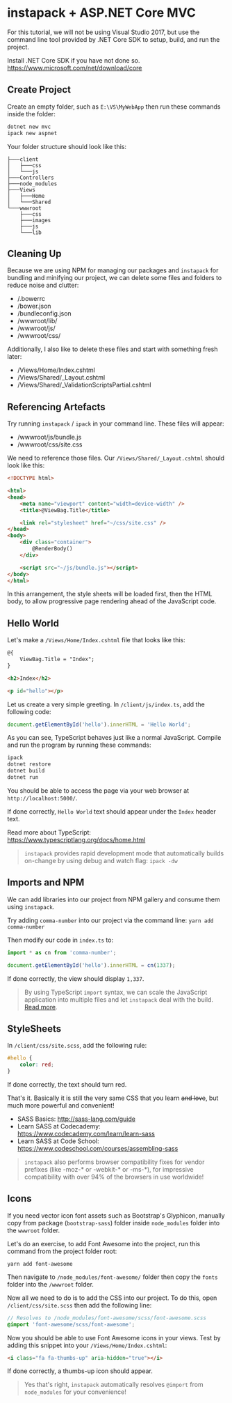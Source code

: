 # instapack + ASP.NET Core MVC

For this tutorial, we will not be using Visual Studio 2017, but use the command line tool provided by .NET Core SDK to setup, build, and run the project.

Install .NET Core SDK if you have not done so. https://www.microsoft.com/net/download/core

## Create Project

Create an empty folder, such as `E:\VS\MyWebApp` then run these commands inside the folder:

```cmd
dotnet new mvc
ipack new aspnet
```

Your folder structure should look like this:

```
├───client
│   ├───css
│   └───js
├───Controllers
├───node_modules
├───Views
│   ├───Home
│   └───Shared
└───wwwroot
    ├───css
    ├───images
    ├───js
    └───lib
```

## Cleaning Up

Because we are using NPM for managing our packages and `instapack` for bundling and minifying our project, we can delete some files and folders to reduce noise and clutter:

- /.bowerrc
- /bower.json
- /bundleconfig.json
- /wwwroot/lib/
- /wwwroot/js/
- /wwwroot/css/

Additionally, I also like to delete these files and start with something fresh later:

- /Views/Home/Index.cshtml
- /Views/Shared/_Layout.cshtml
- /Views/Shared/_ValidationScriptsPartial.cshtml

## Referencing Artefacts

Try running `instapack` / `ipack` in your command line. These files will appear:

- /wwwroot/js/bundle.js
- /wwwroot/css/site.css

We need to reference those files. Our `/Views/Shared/_Layout.cshtml` should look like this:

```html
<!DOCTYPE html>

<html>
<head>
    <meta name="viewport" content="width=device-width" />
    <title>@ViewBag.Title</title>

    <link rel="stylesheet" href="~/css/site.css" />
</head>
<body>
    <div class="container">
        @RenderBody()
    </div>

    <script src="~/js/bundle.js"></script>
</body>
</html>
```

In this arrangement, the style sheets will be loaded first, then the HTML body, to allow progressive page rendering ahead of the JavaScript code.

## Hello World

Let's make a `/Views/Home/Index.cshtml` file that looks like this:

```html
@{
    ViewBag.Title = "Index";
}

<h2>Index</h2>

<p id="hello"></p>
```

Let us create a very simple greeting. In `/client/js/index.ts`, add the following code:

```ts
document.getElementById('hello').innerHTML = 'Hello World';
```

As you can see, TypeScript behaves just like a normal JavaScript. Compile and run the program by running these commands:

```cmd
ipack
dotnet restore
dotnet build
dotnet run
```

You should be able to access the page via your web browser at `http://localhost:5000/`.

If done correctly, `Hello World` text should appear under the `Index` header text.

Read more about TypeScript: https://www.typescriptlang.org/docs/home.html

> `instapack` provides rapid development mode that automatically builds on-change by using debug and watch flag: `ipack -dw`

## Imports and NPM

We can add libraries into our project from NPM gallery and consume them using `instapack`.

Try adding `comma-number` into our project via the command line: `yarn add comma-number`

Then modify our code in `index.ts` to:

```ts
import * as cn from 'comma-number';

document.getElementById('hello').innerHTML = cn(1337);
```

If done correctly, the view should display `1,337`.

> By using TypeScript `import` syntax, we can scale the JavaScript application into multiple files and let `instapack` deal with the build. [Read more](https://www.typescriptlang.org/docs/handbook/modules.html).

## StyleSheets

In `/client/css/site.scss`, add the following rule:

```css
#hello {
    color: red;
}
```

If done correctly, the text should turn red.

That's it. Basically it is still the very same CSS that you learn ~~and love~~, but much more powerful and convenient!

- SASS Basics: http://sass-lang.com/guide
- Learn SASS at Codecademy: https://www.codecademy.com/learn/learn-sass
- Learn SASS at Code School: https://www.codeschool.com/courses/assembling-sass

> `instapack` also performs browser compatibility fixes for vendor prefixes (like -moz-* or -webkit-* or -ms-*), for impressive compatibility with over 94% of the browsers in use worldwide!

## Icons

If you need vector icon font assets such as Bootstrap's Glyphicon, manually copy from package (`bootstrap-sass`) folder inside `node_modules` folder into the `wwwroot` folder.

Let's do an exercise, to add Font Awesome into the project, run this command from the project folder root:

`yarn add font-awesome`

Then navigate to `/node_modules/font-awesome/` folder then copy the `fonts` folder into the `/wwwroot` folder.

Now all we need to do is to add the CSS into our project. To do this, open `/client/css/site.scss` then add the following line:

```scss
// Resolves to /node_modules/font-awesome/scss/font-awesome.scss
@import 'font-awesome/scss/font-awesome';
```

Now you should be able to use Font Awesome icons in your views. Test by adding this snippet into your `/Views/Home/Index.cshtml`:

```html
<i class="fa fa-thumbs-up" aria-hidden="true"></i>
```

If done correctly, a thumbs-up icon should appear.

> Yes that's right, `instapack` automatically resolves `@import` from `node_modules` for your convenience!
